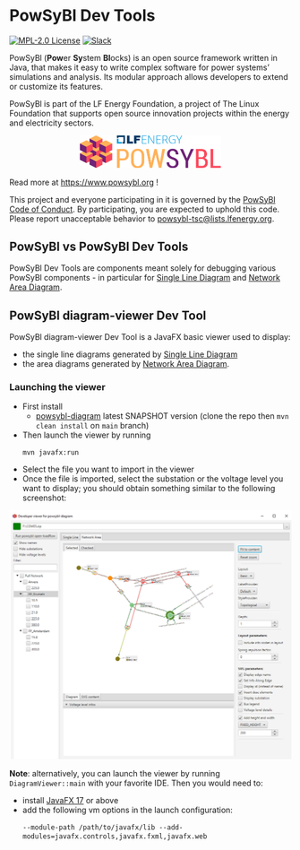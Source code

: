 # PowSyBl Dev Tools

[![MPL-2.0 License](https://img.shields.io/badge/license-MPL_2.0-blue.svg)](https://www.mozilla.org/en-US/MPL/2.0/)
[![Slack](https://img.shields.io/badge/slack-powsybl-blueviolet.svg?logo=slack)](https://join.slack.com/t/powsybl/shared_invite/zt-rzvbuzjk-nxi0boim1RKPS5PjieI0rA)

PowSyBl (**Pow**er **Sy**stem **Bl**ocks) is an open source framework written in Java, that makes it easy to write complex
software for power systems’ simulations and analysis. Its modular approach allows developers to extend or customize its
features.

PowSyBl is part of the LF Energy Foundation, a project of The Linux Foundation that supports open source innovation projects
within the energy and electricity sectors.

<p align="center">
<img src="https://raw.githubusercontent.com/powsybl/powsybl-gse/main/gse-spi/src/main/resources/images/logo_lfe_powsybl.svg?sanitize=true" alt="PowSyBl Logo" width="50%"/>
</p>

Read more at https://www.powsybl.org !

This project and everyone participating in it is governed by the [PowSyBl Code of Conduct](https://github.com/powsybl/.github/blob/main/CODE_OF_CONDUCT.md).
By participating, you are expected to uphold this code. Please report unacceptable behavior to [powsybl-tsc@lists.lfenergy.org](mailto:powsybl-tsc@lists.lfenergy.org).

## PowSyBl vs PowSyBl Dev Tools

PowSyBl Dev Tools are components meant solely for debugging various PowSyBl components - in particular for [Single Line Diagram](https://github.com/powsybl/powsybl-diagram/tree/main/single-line-diagram) and [Network Area Diagram](https://github.com/powsybl/powsybl-diagram/tree/main/network-area-diagram).

## PowSyBl diagram-viewer Dev Tool
PowSyBl diagram-viewer Dev Tool is a JavaFX basic viewer used to display:
* the single line diagrams generated by [Single Line Diagram](https://github.com/powsybl/powsybl-diagram/tree/main/single-line-diagram)
* the area diagrams generated by [Network Area Diagram](https://github.com/powsybl/powsybl-diagram/tree/main/network-area-diagram).

### Launching the viewer
- First install 
  - [powsybl-diagram](https://github.com/powsybl/powsybl-diagram) latest SNAPSHOT version (clone the repo then `mvn clean install` on `main` branch)
- Then launch the viewer by running
  ```
  mvn javafx:run
  ```
- Select the file you want to import in the viewer
- Once the file is imported, select the substation or the voltage level you want to display; you should obtain something similar to the following screenshot:

![Viewer screenshot](.github/viewerv-screenshot.png)

**Note**: alternatively, you can launch the viewer by running `DiagramViewer::main` with your favorite IDE.
Then you would need to:
* install [JavaFX 17](https://openjfx.io/) or above
* add the following vm options in the launch configuration:
  ```
  --module-path /path/to/javafx/lib --add-modules=javafx.controls,javafx.fxml,javafx.web
  ```
